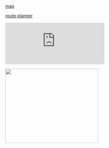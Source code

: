 
<html>
<head>

</head>
</html>

<a href="https://drive.google.com/file/d/1zkHnFcyZ5oz9iL5d2erzsCG2O8G_w8e-/view?usp=sharing"> map        </a>

<a href="https://moovitapp.com/?metroId=2122"> route planner </a>



<iframe src="https://free.timeanddate.com/countdown/i6wjyv1s/n101/cf100/cm0/cu4/ct5/cs1/ca0/co0/cr0/ss0/cac000/cpc000/pct/tc66c/fn3/fs175/szw320/szh135/iso2019-11-02T07:30:00" allowTransparency="true" frameborder="0" width="320" height="135"></iframe>







<script>(function(d, s, id) {
        var js, fjs = d.getElementsByTagName(s)[0];
        var ro = !!d.getElementById(id);
        js = d.createElement(s); js.id = id;
        js.src = "https://widgets.moovit.com/ws/90B471657AD81967E0530100007F0087/3032576";
        fjs.parentNode.insertBefore(js, fjs);
    })(document, 'script', 'moovit-jsw');</script>

   <div class="mv-gd-widget-20" 
        data-width="100%" 
        data-height="100%"
        data-id="3032576"></div>





<html>
<head>
<meta name="viewport" content="width=device-width, initial-scale=1.0">
<style>
* {box-sizing: border-box;}

.img-zoom-container {
  position: relative;
}

.img-zoom-lens {
  position: absolute;
  border: 1px solid #d4d4d4;
  /*set the size of the lens:*/
  width: 60px;
  height: 60px;
}

.img-zoom-result {
  border: 1px solid #d4d4d4;
  /*set the size of the result div:*/
  width: 440px;
  height: 440px;
}
</style>
<script>
function imageZoom(imgID, resultID) {
  var img, lens, result, cx, cy;
  img = document.getElementById(imgID);
  result = document.getElementById(resultID);
  /*create lens:*/
  lens = document.createElement("DIV");
  lens.setAttribute("class", "img-zoom-lens");
  /*insert lens:*/
  img.parentElement.insertBefore(lens, img);
  /*calculate the ratio between result DIV and lens:*/
  cx = result.offsetWidth / lens.offsetWidth;
  cy = result.offsetHeight / lens.offsetHeight;
  /*set background properties for the result DIV:*/
  result.style.backgroundImage = "url('" + img.src + "')";
  result.style.backgroundSize = (img.width * cx) + "px " + (img.height * cy) + "px";
  /*execute a function when someone moves the cursor over the image, or the lens:*/
  lens.addEventListener("mousemove", moveLens);
  img.addEventListener("mousemove", moveLens);
  /*and also for touch screens:*/
  lens.addEventListener("touchmove", moveLens);
  img.addEventListener("touchmove", moveLens);
  function moveLens(e) {
    var pos, x, y;
    /*prevent any other actions that may occur when moving over the image:*/
    e.preventDefault();
    /*get the cursor's x and y positions:*/
    pos = getCursorPos(e);
    /*calculate the position of the lens:*/
    x = pos.x - (lens.offsetWidth / 2);
    y = pos.y - (lens.offsetHeight / 2);
    /*prevent the lens from being positioned outside the image:*/
    if (x > img.width - lens.offsetWidth) {x = img.width - lens.offsetWidth;}
    if (x < 0) {x = 0;}
    if (y > img.height - lens.offsetHeight) {y = img.height - lens.offsetHeight;}
    if (y < 0) {y = 0;}
    /*set the position of the lens:*/
    lens.style.left = x + "px";
    lens.style.top = y + "px";
    /*display what the lens "sees":*/
    result.style.backgroundPosition = "-" + (x * cx) + "px -" + (y * cy) + "px";
  }
  function getCursorPos(e) {
    var a, x = 0, y = 0;
    e = e || window.event;
    /*get the x and y positions of the image:*/
    a = img.getBoundingClientRect();
    /*calculate the cursor's x and y coordinates, relative to the image:*/
    x = e.pageX - a.left;
    y = e.pageY - a.top;
    /*consider any page scrolling:*/
    x = x - window.pageXOffset;
    y = y - window.pageYOffset;
    return {x : x, y : y};
  }
}
</script>
</head>
<body>


<div class="img-zoom-container">
  <img id="myimage" src="https://tfl.gov.uk/cdn/static/cms/images/london-rail-and-tube-services-map.gif" width="300" height="240">
  <div id="myresult" class="img-zoom-result"></div>
</div>


<script>
// Initiate zoom effect:
imageZoom("myimage", "myresult");
</script>

</body>
</html>
